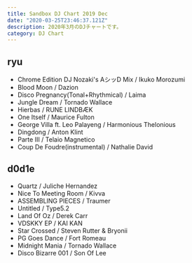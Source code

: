 ```yaml
---
title: Sandbox DJ Chart 2019 Dec
date: "2020-03-25T23:46:37.121Z"
description: 2020年3月のDJチャートです。
category: DJ Chart
---
```


## ryu

- Chrome Edition DJ Nozaki's AシッD Mix / Ikuko Morozumi
- Blood Moon / Dazion
- Disco Pregnancy(Tonal+Rhythmical) / Laima
- Jungle Dream / Tornado Wallace
- Hierbas / RUNE LINDBÆK
- One Itself / Maurice Fulton
- George Villa ft. Leo Palayeng / Harmonious Thelonious
- Dingdong / Anton Klint
- Parte III / Telaio Magnetico
- Coup De Foudre(instrumental) / Nathalie David

## d0d1e

- Quartz / Juliche Hernandez
- Nice To Meeting Room / Kivva
- ASSEMBLING PIECES / Traumer
- Untitled / Type5.2 
- Land Of Oz / Derek Carr
- VDSKKY EP / KAI KAN
- Star Crossed / Steven Rutter & Bryonii
- PG Goes Dance / Fort Romeau
- Midnight Mania / Tornado Wallace
- Disco Bizarre 001 / Son Of Lee